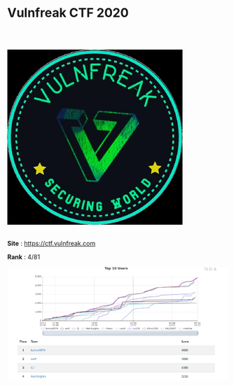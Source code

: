 # Vulnfreak CTF 2020
<br />
<br />

![logo](logo.png)
<br />
<br />

**Site** : https://ctf.vulnfreak.com

**Rank** : 4/81

![](rank.png)





